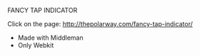 FANCY TAP INDICATOR

Click on the page: http://thepolarway.com/fancy-tap-indicator/

* Made with Middleman
* Only Webkit
